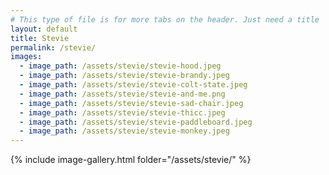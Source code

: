 ```yaml
---
# This type of file is for more tabs on the header. Just need a title
layout: default
title: Stevie
permalink: /stevie/
images:
  - image_path: /assets/stevie/stevie-hood.jpeg
  - image_path: /assets/stevie/stevie-brandy.jpeg
  - image_path: /assets/stevie/stevie-colt-state.jpeg
  - image_path: /assets/stevie/stevie-and-me.png
  - image_path: /assets/stevie/stevie-sad-chair.jpeg
  - image_path: /assets/stevie/stevie-thicc.jpeg
  - image_path: /assets/stevie/stevie-paddleboard.jpeg
  - image_path: /assets/stevie/stevie-monkey.jpeg
---
```


{% include image-gallery.html folder="/assets/stevie/" %}


<!-- <ul class="photo-gallery">
  {% for image in page.images %}
    <img src="{{ image.image_path }}" alt="dog" style="max-width: 200px; height: auto; border-radius: 10px;"/>
  {% endfor %}
</ul> -->

